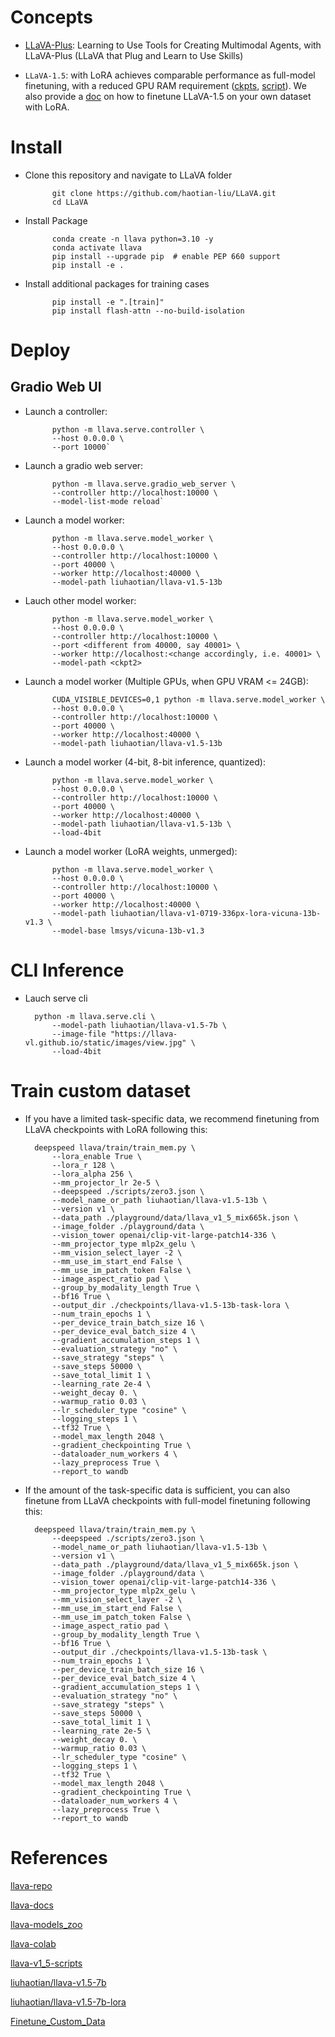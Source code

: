 # Concepts

- [LLaVA-Plus](https://llava-vl.github.io/llava-plus/): Learning to Use Tools for Creating Multimodal Agents, with LLaVA-Plus (LLaVA that Plug and Learn to Use Skills)

- `LLaVA-1.5`: with LoRA achieves comparable performance as full-model finetuning, with a reduced GPU RAM requirement ([ckpts](https://github.com/haotian-liu/LLaVA/blob/main/docs/MODEL_ZOO.md#llava-v15), [script](https://github.com/haotian-liu/LLaVA#train)). We also provide a [doc](https://github.com/haotian-liu/LLaVA/blob/main/docs/Finetune_Custom_Data.md) on how to finetune LLaVA-1.5 on your own dataset with LoRA.

# Install

- Clone this repository and navigate to LLaVA folder

            git clone https://github.com/haotian-liu/LLaVA.git
            cd LLaVA

- Install Package

            conda create -n llava python=3.10 -y
            conda activate llava
            pip install --upgrade pip  # enable PEP 660 support
            pip install -e .

- Install additional packages for training cases

            pip install -e ".[train]"
            pip install flash-attn --no-build-isolation

# Deploy

## Gradio Web UI

- Launch a controller:

            python -m llava.serve.controller \
            --host 0.0.0.0 \
            --port 10000`   

- Launch a gradio web server:

            python -m llava.serve.gradio_web_server \
            --controller http://localhost:10000 \
            --model-list-mode reload`

- Launch a model worker:

            python -m llava.serve.model_worker \
            --host 0.0.0.0 \
            --controller http://localhost:10000 \
            --port 40000 \
            --worker http://localhost:40000 \
            --model-path liuhaotian/llava-v1.5-13b

- Lauch other model worker:

            python -m llava.serve.model_worker \
            --host 0.0.0.0 \
            --controller http://localhost:10000 \
            --port <different from 40000, say 40001> \
            --worker http://localhost:<change accordingly, i.e. 40001> \
            --model-path <ckpt2>

- Launch a model worker (Multiple GPUs, when GPU VRAM <= 24GB):

            CUDA_VISIBLE_DEVICES=0,1 python -m llava.serve.model_worker \
            --host 0.0.0.0 \
            --controller http://localhost:10000 \
            --port 40000 \
            --worker http://localhost:40000 \
            --model-path liuhaotian/llava-v1.5-13b

- Launch a model worker (4-bit, 8-bit inference, quantized):

            python -m llava.serve.model_worker \
            --host 0.0.0.0 \
            --controller http://localhost:10000 \
            --port 40000 \
            --worker http://localhost:40000 \
            --model-path liuhaotian/llava-v1.5-13b \
            --load-4bit

- Launch a model worker (LoRA weights, unmerged):

            python -m llava.serve.model_worker \
            --host 0.0.0.0 \
            --controller http://localhost:10000 \
            --port 40000 \
            --worker http://localhost:40000 \
            --model-path liuhaotian/llava-v1-0719-336px-lora-vicuna-13b-v1.3 \
            --model-base lmsys/vicuna-13b-v1.3

# CLI Inference

- Lauch serve cli

        python -m llava.serve.cli \
            --model-path liuhaotian/llava-v1.5-7b \
            --image-file "https://llava-vl.github.io/static/images/view.jpg" \
            --load-4bit

# Train custom dataset

- If you have a limited task-specific data, we recommend finetuning from LLaVA checkpoints with LoRA following this:

        deepspeed llava/train/train_mem.py \
            --lora_enable True \
            --lora_r 128 \
            --lora_alpha 256 \ 
            --mm_projector_lr 2e-5 \
            --deepspeed ./scripts/zero3.json \
            --model_name_or_path liuhaotian/llava-v1.5-13b \
            --version v1 \
            --data_path ./playground/data/llava_v1_5_mix665k.json \
            --image_folder ./playground/data \
            --vision_tower openai/clip-vit-large-patch14-336 \
            --mm_projector_type mlp2x_gelu \
            --mm_vision_select_layer -2 \
            --mm_use_im_start_end False \
            --mm_use_im_patch_token False \
            --image_aspect_ratio pad \
            --group_by_modality_length True \
            --bf16 True \
            --output_dir ./checkpoints/llava-v1.5-13b-task-lora \
            --num_train_epochs 1 \
            --per_device_train_batch_size 16 \
            --per_device_eval_batch_size 4 \
            --gradient_accumulation_steps 1 \
            --evaluation_strategy "no" \
            --save_strategy "steps" \
            --save_steps 50000 \
            --save_total_limit 1 \
            --learning_rate 2e-4 \
            --weight_decay 0. \
            --warmup_ratio 0.03 \
            --lr_scheduler_type "cosine" \
            --logging_steps 1 \
            --tf32 True \
            --model_max_length 2048 \
            --gradient_checkpointing True \
            --dataloader_num_workers 4 \
            --lazy_preprocess True \
            --report_to wandb

- If the amount of the task-specific data is sufficient, you can also finetune from LLaVA checkpoints with full-model finetuning following this:


        deepspeed llava/train/train_mem.py \
            --deepspeed ./scripts/zero3.json \
            --model_name_or_path liuhaotian/llava-v1.5-13b \
            --version v1 \
            --data_path ./playground/data/llava_v1_5_mix665k.json \
            --image_folder ./playground/data \
            --vision_tower openai/clip-vit-large-patch14-336 \
            --mm_projector_type mlp2x_gelu \
            --mm_vision_select_layer -2 \
            --mm_use_im_start_end False \
            --mm_use_im_patch_token False \
            --image_aspect_ratio pad \
            --group_by_modality_length True \
            --bf16 True \
            --output_dir ./checkpoints/llava-v1.5-13b-task \
            --num_train_epochs 1 \
            --per_device_train_batch_size 16 \
            --per_device_eval_batch_size 4 \
            --gradient_accumulation_steps 1 \
            --evaluation_strategy "no" \
            --save_strategy "steps" \
            --save_steps 50000 \
            --save_total_limit 1 \
            --learning_rate 2e-5 \
            --weight_decay 0. \
            --warmup_ratio 0.03 \
            --lr_scheduler_type "cosine" \
            --logging_steps 1 \
            --tf32 True \
            --model_max_length 2048 \
            --gradient_checkpointing True \
            --dataloader_num_workers 4 \
            --lazy_preprocess True \
            --report_to wandb

# References

[llava-repo](https://github.com/haotian-liu/LLaVA)

[llava-docs](https://github.com/haotian-liu/LLaVA/tree/main/docs)

[llava-models_zoo](https://github.com/haotian-liu/LLaVA/blob/main/docs/MODEL_ZOO.md)

[llava-colab](https://github.com/camenduru/LLaVA-colab/tree/main)

[llava-v1_5-scripts](https://github.com/haotian-liu/LLaVA/blob/main/scripts/v1_5)

[liuhaotian/llava-v1.5-7b](https://huggingface.co/liuhaotian/llava-v1.5-7b/tree/main)

[liuhaotian/llava-v1.5-7b-lora](https://huggingface.co/liuhaotian/llava-v1.5-7b-lora/tree/main)

[Finetune_Custom_Data](https://github.com/haotian-liu/LLaVA/blob/main/docs/Finetune_Custom_Data.md)